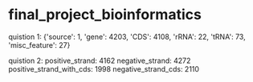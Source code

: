 # final_project_bioinformatics
 




quistion 1: 
{'source': 1, 'gene': 4203, 'CDS': 4108, 'rRNA': 22, 'tRNA': 73, 'misc_feature': 27}


quistion 2:
positive_strand:  4162 negative_strand:  4272 positive_strand_with_cds:  1998 negative_strand_cds:  2110


